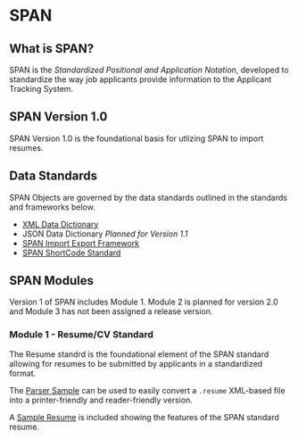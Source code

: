 # SPAN
 
## What is SPAN?
SPAN is the *Standardized Positional and Application Notation*, developed to standardize the way job applicants provide information to the Applicant Tracking System. 

## SPAN Version 1.0
SPAN Version 1.0 is the foundational basis for utlizing SPAN to import resumes. 

## Data Standards
SPAN Objects are governed by the data standards outlined in the standards and frameworks below. 

- [XML Data Dictionary](XMLDataDictionary.md)
- JSON Data Dictionary _Planned for Version 1.1_
- [SPAN Import Export Framework](SPANImportExportFramework.md)
- [SPAN ShortCode Standard](SPANCodeStandard.md)

## SPAN Modules
Version 1 of SPAN includes Module 1. Module 2 is planned for version 2.0 and Module 3 has not been assigned a release version. 

### Module 1 - Resume/CV Standard
The Resume standrd is the foundational element of the SPAN standard allowing for resumes to be submitted by applicants in a standardized format. 

The [Parser Sample](parse.php) can be used to easily convert a `.resume` XML-based file into a printer-friendly and reader-friendly version. 

A [Sample Resume](resumeSample.resume) is included showing the features of the SPAN standard resume. 


